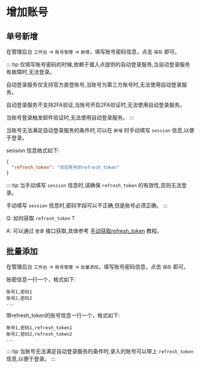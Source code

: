 # 增加账号

## 单号新增

在管理后台 `工作台` -> `账号管理` -> `新增`，填写账号密码信息，点击 `保存` 即可。

::: tip
仅填写账号密码的时候,依赖于接入点提供的自动登录服务,当自动登录服务有故障时,无法登录。

自动登录服务仅支持官方直登账号,当账号为第三方账号时,无法使用自动登录服务。

自动登录服务不支持2FA验证,当账号开启2FA验证时,无法使用自动登录服务。

当账号登录触发邮件验证时,无法使用自动登录服务。
:::

当账号无法满足自动登录服务的条件时,可以在 `新增` 时手动填写 `session` 信息,以便于登录。

session 信息格式如下:

```json
{
  "refresh_token": "对应账号的refresh_token"
}
```
::: tip
当手动填写 `session` 信息时,请确保 `refresh_token` 的有效性,否则无法登录。

手动填写 `session` 信息时,密码字段可以不正确,但是账号必须正确。
:::

Q: 如何获取 `refresh_token` ?

A: 可以通过 `登录` 接口获取,具体参考 [手动获取refresh_token](https://apifox.com/apidoc/shared-cadc5c39-5257-4c37-a0fd-e154d3b34525) 教程。

## 批量添加

在管理后台 `工作台` -> `账号管理` -> `批量添加`，填写账号密码信息，点击 `保存` 即可。

账密信息一行一个，格式如下:

```
账号1,密码1
账号2,密码2
...
```

带refresh_token的账号信息一行一个，格式如下:

``` 
账号1,密码1,refresh_token1
账号2,密码2,refresh_token2
...
```

::: tip
当账号无法满足自动登录服务的条件时,录入的账号可以带上 `refresh_token` 信息,以便于登录。
:::